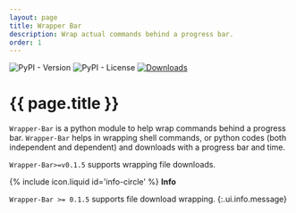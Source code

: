 ```yaml
---
layout: page
title: Wrapper Bar
description: Wrap actual commands behind a progress bar.
order: 1
---
```


![PyPI - Version](https://img.shields.io/pypi/v/wrapper-bar)
![PyPI - License](https://img.shields.io/pypi/l/wrapper-bar)
[![Downloads](https://static.pepy.tech/badge/wrapper-bar)](https://pepy.tech/project/wrapper-bar)

# {{ page.title }}

`Wrapper-Bar` is a python module to help wrap commands behind a progress bar. `Wrapper-Bar` helps in wrapping shell commands, or python codes (both independent and dependent) and downloads with a progress bar and time.

`Wrapper-Bar>=v0.1.5` supports wrapping file downloads.

<span>{% include icon.liquid id='info-circle' %} <b>Info</b></span><br>

`Wrapper-Bar >= 0.1.5` supports file download wrapping.
{:.ui.info.message}